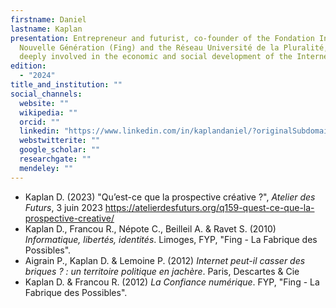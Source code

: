 ```yaml
---
firstname: Daniel
lastname: Kaplan
presentation: Entrepreneur and futurist, co-founder of the Fondation Internet
  Nouvelle Génération (Fing) and the Réseau Université de la Pluralité, he is
  deeply involved in the economic and social development of the Internet.
edition:
  - "2024"
title_and_institution: ""
social_channels:
  website: ""
  wikipedia: ""
  orcid: ""
  linkedin: "https://www.linkedin.com/in/kaplandaniel/?originalSubdomain=fr "
  webstwitterite: ""
  google_scholar: ""
  researchgate: ""
  mendeley: ""
---
```

* Kaplan D. (2023) "Qu’est-ce que la prospective créative ?", *Atelier des Futurs*, 3 juin 2023 <https://atelierdesfuturs.org/q159-quest-ce-que-la-prospective-creative/>
* Kaplan D., Francou R., Népote C., Beilleil A. & Ravet S. (2010) *Informatique, libertés, identités*. Limoges, FYP, "Fing - La Fabrique des Possibles".
* Aigrain P., Kaplan D. & Lemoine P. (2012) *Internet peut-il casser des briques ? : un territoire politique en jachère*. Paris, Descartes & Cie
* Kaplan D. & Francou R. (2012) *La Confiance numérique*. FYP, "Fing - La Fabrique des Possibles".